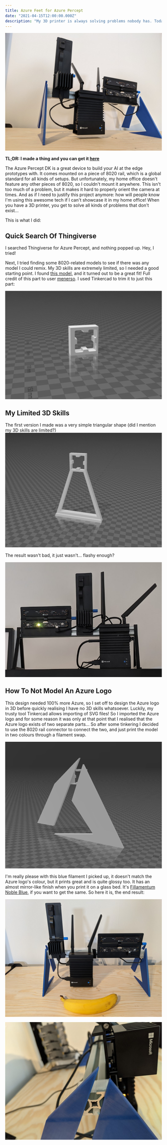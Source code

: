 ```yaml
---
title: Azure Feet for Azure Percept
date: "2021-04-15T12:00:00.000Z"
description: "My 3D printer is always solving problems nobody has. Today: Giving the Azure Percept some feet."
---
```

![Azure Percept on custom feet](./images/azure-percept.jpg "It's like walking on a cloud.")

**TL;DR: I made a thing and you can get it [here][4]**

The Azure Percept DK is a great device to build your AI at the edge prototypes with. It comes mounted on a piece of 8020 rail, which is a global standard for all kinds of setups. But unfortunately, my home office doesn't feature any other pieces of 8020, so I couldn't mount it anywhere. This isn't too much of a problem, but it makes it hard to properly orient the camera at times. And as if I need to justify this project anymore: how will people know I'm using this awesome tech if I can't showcase it in my home office! When you have a 3D printer, you get to solve all kinds of problems that don't exist...

This is what I did:

## Quick Search Of Thingiverse
I searched Thingiverse for Azure Percept, and nothing popped up. Hey, I tried! 

Next, I tried finding some 8020-related models to see if there was any model I could remix. My 3D skills are extremely limited, so I needed a good starting point. I found [this model][1], and it turned out to be a great fit! Full credit of this part to user [menerso][2]. I used Tinkercad to trim it to just this part:

![A 3D model that fits on a 8020 rail](./images/8020-mount.png  "Magnificent...")

## My Limited 3D Skills
The first version I made was a very simple triangular shape (did I mention my 3D skills are limited?)
![Functional version](./images/functional.png  "My 8020 pyramid")

The result wasn't bad, it just wasn't... flashy enough?

![Functional version](./images/first-version.png  "I guess you really only need one...")


## How To Not Model An Azure Logo
This design needed 100% more Azure, so I set off to design the Azure logo in 3D before quickly realising I have no 3D skills whatsoever. Luckily, my trusty tool Tinkercad allows importing of SVG files! So I imported the Azure logo and for some reason it was only at that point that I realised that the Azure logo exists of two separate parts... So after some tinkering I decided to use the 8020 rail connector to connect the two, and just print the model in two colours through a filament swap.

![A 3D model of the end result](./images/more-azure-3d.png "It's perfect to me okay?!")

I'm really please with this blue filament I picked up, it doesn't match the Azure logo's colour, but it prints great and is quite glossy too. It has an almost mirror-like finish when you print it on a glass bed. It's [Fillamentum Noble Blue][3], if you want to get the same. So here it is, the end result:

![Azure Feet for Azure Percept, with a banana](./images/overview.jpg "Banana for scale")

![Closeup to show colour transition](./images/transition.jpg "Smooth!")

[1]: https://www.thingiverse.com/thing:867919
[2]: https://www.thingiverse.com/menerso/designs
[3]: https://shop.fillamentum.com/products/pla-extrafill-nobble-blue
[4]: https://www.thingiverse.com/thing:4828993